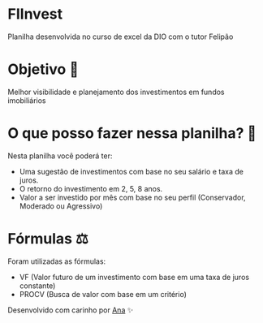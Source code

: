 # FIInvest
Planilha desenvolvida no curso de excel da DIO com o tutor Felipão

# Objetivo 🎯
Melhor visibilidade e planejamento dos investimentos em fundos imobiliários

# O que posso fazer nessa planilha? 📝
Nesta planilha você poderá ter:
  - Uma sugestão de investimentos com base no seu salário e taxa de juros. 
  - O retorno do investimento em 2, 5, 8 anos.
  - Valor a ser investido por mês com base no seu perfil (Conservador, Moderado ou Agressivo)

# Fórmulas ⚖️
Foram utilizadas as fórmulas:
  - VF (Valor futuro de um investimento com base em uma taxa de juros constante)
  - PROCV (Busca de valor com base em um critério)

Desenvolvido com carinho por [Ana](https://github.com/AnaCarol21) ✨
